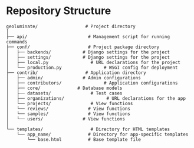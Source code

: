 # Repository Structure

    geoluminate/                  # Project directory
    │
    ├── api/                       # Management script for running commands
    ├── conf/                      # Project package directory
    │   ├── backends/            # Django settings for the project
    │   ├── settings/            # Django settings for the project
    │   ├── local.py                # URL declarations for the project
    │   └── production.py                # WSGI config for deployment
    ├── contrib/                  # Application directory
    │   ├── admin/               # Admin configurations
    │   ├── contributors/                # Application configurations
    │   ├── core/              # Database models
    │   ├── datasets/               # Test cases
    │   ├── organizations/                # URL declarations for the app
    │   └── projects/               # View functions
    │   └── reviews/               # View functions
    │   └── samples/               # View functions
    │   └── users/               # View functions
    │
    └── templates/                  # Directory for HTML templates
        └── app_name/              # Directory for app-specific templates
            └── base.html          # Base template file
